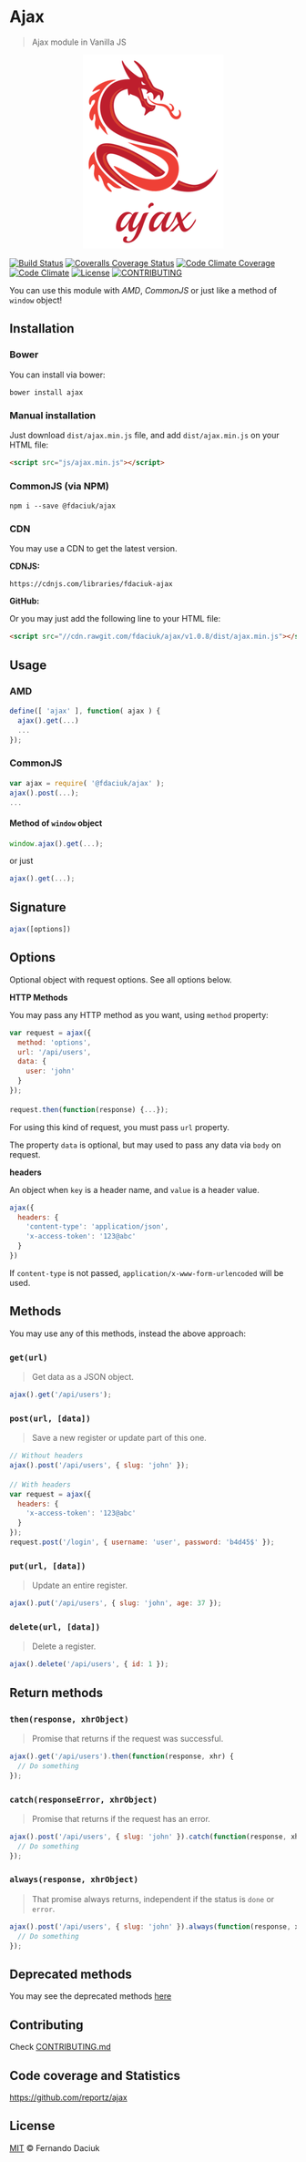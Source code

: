 # Ajax

> Ajax module in Vanilla JS

<p align="center">
  <img src="ajax-logo.png" alt="Ajax" />
</p>

[![Build Status][travis-image]][travis-url]
[![Coveralls Coverage Status][coverage-image]][coverage-url]
[![Code Climate Coverage][codeclimate-coverage-image]][codeclimate-coverage-url]
[![Code Climate][codeclimate-image]][codeclimate-url]
[![License][license-image]][license-url]
[![CONTRIBUTING][contributing-image]][contributing-url]

You can use this module with _AMD_, _CommonJS_ or just like a method of `window` object!

## Installation

### Bower

You can install via bower:

```console
bower install ajax
```

### Manual installation

Just download `dist/ajax.min.js` file, and add `dist/ajax.min.js` on your HTML file:

```html
<script src="js/ajax.min.js"></script>
```

### CommonJS (via NPM)

```console
npm i --save @fdaciuk/ajax
```

### CDN

You may use a CDN to get the latest version.

**CDNJS:**

```console
https://cdnjs.com/libraries/fdaciuk-ajax
```

**GitHub:**

Or you may just add the following line to your HTML file:

```html
<script src="//cdn.rawgit.com/fdaciuk/ajax/v1.0.8/dist/ajax.min.js"></script>
```

## Usage

### AMD

```js
define([ 'ajax' ], function( ajax ) {
  ajax().get(...)
  ...
});
```

### CommonJS

```js
var ajax = require( '@fdaciuk/ajax' );
ajax().post(...);
...
```

#### Method of `window` object

```js
window.ajax().get(...);
```

or just

```js
ajax().get(...);
```
## Signature

```js
ajax([options])
```

## Options

Optional object with request options. See all options below.

**HTTP Methods**

You may pass any HTTP method as you want, using `method` property:

```js
var request = ajax({
  method: 'options',
  url: '/api/users',
  data: {
    user: 'john'
  }
});

request.then(function(response) {...});
```

For using this kind of request, you must pass `url` property.

The property `data` is optional, but may used to pass any data via `body` on request.

**headers**

An object when `key` is a header name, and `value` is a header value.

```js
ajax({
  headers: {
    'content-type': 'application/json',
    'x-access-token': '123@abc'
  }
})
```

If `content-type` is not passed, `application/x-www-form-urlencoded` will be used.

## Methods

You may use any of this methods, instead the above approach:

### `get(url)`

> Get data as a JSON object.

```js
ajax().get('/api/users');
```

### `post(url, [data])`

> Save a new register or update part of this one.

```js
// Without headers
ajax().post('/api/users', { slug: 'john' });

// With headers
var request = ajax({
  headers: {
    'x-access-token': '123@abc'
  }
});
request.post('/login', { username: 'user', password: 'b4d45$' });
```

### `put(url, [data])`

> Update an entire register.

```js
ajax().put('/api/users', { slug: 'john', age: 37 });
```

### `delete(url, [data])`

> Delete a register.

```js
ajax().delete('/api/users', { id: 1 });
```

## Return methods

### `then(response, xhrObject)`

> Promise that returns if the request was successful.

```js
ajax().get('/api/users').then(function(response, xhr) {
  // Do something
});
```

### `catch(responseError, xhrObject)`

> Promise that returns if the request has an error.

```js
ajax().post('/api/users', { slug: 'john' }).catch(function(response, xhr) {
  // Do something
});
```

### `always(response, xhrObject)`

> That promise always returns, independent if the status is `done` or `error`.

```js
ajax().post('/api/users', { slug: 'john' }).always(function(response, xhr) {
  // Do something
});
```

## Deprecated methods

You may see the deprecated methods [here][deprecated]

## Contributing

Check [CONTRIBUTING.md][contributing-url]

## Code coverage and Statistics

<https://github.com/reportz/ajax>

## License

[MIT][license-url] © Fernando Daciuk

[travis-image]: https://img.shields.io/travis/fdaciuk/ajax.svg?style=flat-square
[travis-url]: https://travis-ci.org/fdaciuk/ajax
[coverage-image]: https://img.shields.io/coveralls/fdaciuk/ajax/master.svg?style=flat-square
[coverage-url]: https://coveralls.io/r/fdaciuk/ajax?branch=master
[codeclimate-coverage-image]: https://img.shields.io/codeclimate/coverage/github/fdaciuk/ajax.svg?style=flat-square
[codeclimate-coverage-url]: https://codeclimate.com/github/fdaciuk/ajax
[codeclimate-image]: https://img.shields.io/codeclimate/github/fdaciuk/ajax.svg?style=flat-square
[codeclimate-url]: https://codeclimate.com/github/fdaciuk/ajax
[license-image]: https://img.shields.io/badge/license-MIT-blue.svg?style=flat-square
[license-url]: https://github.com/fdaciuk/licenses/blob/master/MIT-LICENSE.md
[contributing-image]: https://img.shields.io/badge/fdaciuk%2Fajax-CONTRIBUTE-orange.svg?style=flat-square
[contributing-url]: CONTRIBUTING.md
[deprecated]: deprecated.md
